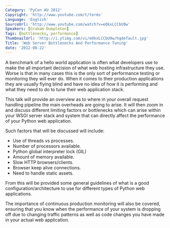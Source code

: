 ```yaml
---
Category: 'PyCon AU 2012'
Copyright: 'http://www.youtube.com/t/terms'
Language: 'English'
SourceUrl: 'http://www.youtube.com/watch?v=eOkxLCCbU9w'
Speakers: [Graham Dumpleton]
Tags: [bottlenecks, performance]
ThumbnailUrl: 'http://i.ytimg.com/vi/eOkxLCCbU9w/hqdefault.jpg'
Title: 'Web Server Bottlenecks And Performance Tuning'
date: '2012-08-22'
---
```

A benchmark of a hello world application is often what developers use to make
the all important decision of what web hosting infrastructure they use. Worse
is that in many cases this is the only sort of performance testing or
monitoring they will ever do. When it comes to their production applications
they are usually flying blind and have no idea of how it is performing and
what they need to do to tune their web application stack.

This talk will provide an overview as to where in your overall request
handling pipeline the main overheads are going to arise. It will then zoom in
and discuss different limiting factors or bottlenecks which can arise within
your WSGI server stack and system that can directly affect the performance of
your Python web application.

Such factors that will be discussed will include:

  * Use of threads vs processes.
  * Number of processors available.
  * Python global interpreter lock (GIL)
  * Amount of memory available.
  * Slow HTTP browsers/clients.
  * Browser keep alive connections.
  * Need to handle static assets.

From this will be provided some general guidelines of what is a good
configuration/architecture to use for different types of Python web
applications.

The importance of continuous production monitoring will also be covered,
ensuring that you know when the performance of your system is dropping off due
to changing traffic patterns as well as code changes you have made in your
actual web application.

